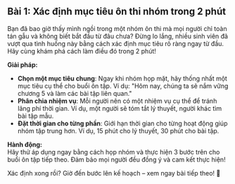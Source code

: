 ## Bài 1: Xác định mục tiêu ôn thi nhóm trong 2 phút

Bạn đã bao giờ thấy mình ngồi trong một nhóm ôn thi mà mọi người chỉ toàn tán gẫu và không biết bắt đầu từ đâu chưa? Đừng lo lắng, nhiều sinh viên đã vượt qua tình huống này bằng cách xác định mục tiêu rõ ràng ngay từ đầu. Hãy cùng khám phá cách làm điều đó trong 2 phút!

**Giải pháp:**
- **Chọn một mục tiêu chung**: Ngay khi nhóm họp mặt, hãy thống nhất một mục tiêu cụ thể cho buổi ôn tập. Ví dụ: "Hôm nay, chúng ta sẽ nắm vững chương 5 và làm các bài tập liên quan."
- **Phân chia nhiệm vụ**: Mỗi người nên có một nhiệm vụ cụ thể để tránh lãng phí thời gian. Ví dụ, một người sẽ tóm tắt lý thuyết, người khác tìm bài tập mẫu.
- **Đặt thời gian cho từng phần**: Giới hạn thời gian cho từng hoạt động giúp nhóm tập trung hơn. Ví dụ, 15 phút cho lý thuyết, 30 phút cho bài tập.

**Hành động:**  
Hãy thử áp dụng ngay bằng cách họp nhóm và thực hiện 3 bước trên cho buổi ôn tập tiếp theo. Đảm bảo mọi người đều đồng ý và cam kết thực hiện!

Xác định xong rồi? Giờ đến bước lên kế hoạch – xem ngay bài tiếp theo! 🚀
